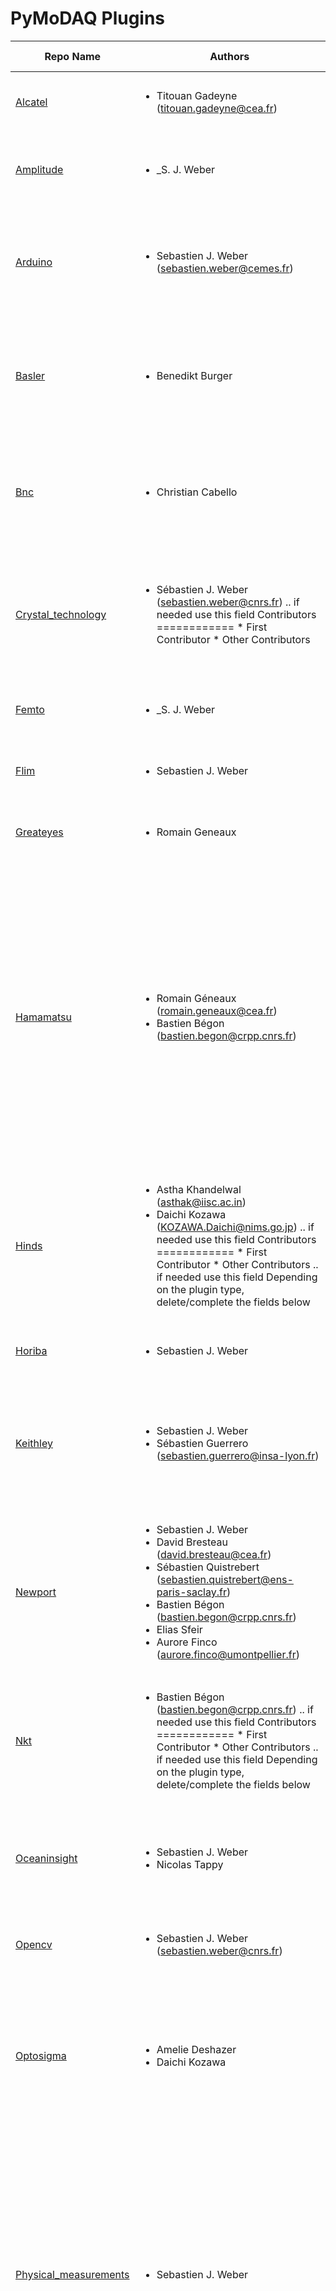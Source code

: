 # PyMoDAQ Plugins
|                                                     Repo Name                                                      |                                                                                                                                                                                         Authors                                                                                                                                                                                          |                                           Version plugin                                           |                                                                                                                                                                                                                                                                                                                                               Instruments                                                                                                                                                                                                                                                                                                                                                |
| ------------------------------------------------------------------------------------------------------------------ | ---------------------------------------------------------------------------------------------------------------------------------------------------------------------------------------------------------------------------------------------------------------------------------------------------------------------------------------------------------------------------------------- | -------------------------------------------------------------------------------------------------- | -------------------------------------------------------------------------------------------------------------------------------------------------------------------------------------------------------------------------------------------------------------------------------------------------------------------------------------------------------------------------------------------------------------------------------------------------------------------------------------------------------------------------------------------------------------------------------------------------------------------------------------------------------------------------------------------------------- |
| <a href="https://pypi.org/project/pymodaq-plugins-alcatel/" target="_top">Alcatel</a>                              | <ul><li>Titouan Gadeyne  (titouan.gadeyne@cea.fr)</li></ul>                                                                                                                                                                                                                                                                                                                              | <a href="https://pypi.org/project/pymodaq-plugins-alcatel/" target="_top">1.1.0</a>                | Viewer0D<ul><li>**ACM1000**: Alcatel ACM 1000 six-port gauge controller</li></ul>                                                                                                                                                                                                                                                                                                                                                                                                                                                                                                                                                                                                                        |
| <a href="https://pypi.org/project/pymodaq-plugins-amplitude/" target="_top">Amplitude</a>                          | <ul><li>_S. J. Weber</li></ul>                                                                                                                                                                                                                                                                                                                                                           | <a href="https://pypi.org/project/pymodaq-plugins-amplitude/" target="_top">0.1.1</a>              | Viewer0D<ul>   <li>     **AmplitudeSystemsCRC16**: Let you control the laser settings and grab info on the laser status (tested on a Satsuma)   </li> </ul>                                                                                                                                                                                                                                                                                                                                                                                                                                                                                                                                              |
| <a href="https://pypi.org/project/pymodaq-plugins-arduino/" target="_top">Arduino</a>                              | <ul><li>Sebastien J. Weber  (sebastien.weber@cemes.fr)</li></ul>                                                                                                                                                                                                                                                                                                                         | <a href="https://pypi.org/project/pymodaq-plugins-arduino/" target="_top">0.0.4</a>                | Actuators<ul>   <li>     **LED**: control of a multicolor LED using three PWM digital outputs and the Telemetrix library.   </li>   <li>     **LEDwithLCD**: same as **LED** actuator but displaying the red, green, blue values on a standard 16x2 liquid crystal   </li> </ul>                                                                                                                                                                                                                                                                                                                                                                                                                         |
| <a href="https://pypi.org/project/pymodaq-plugins-basler/" target="_top">Basler</a>                                | <ul><li>Benedikt Burger</li></ul>                                                                                                                                                                                                                                                                                                                                                        | <a href="https://pypi.org/project/pymodaq-plugins-basler/" target="_top">0.1.1</a>                 | Actuators<ul></ul>Viewer0D<ul></ul>Viewer1D<ul></ul>Viewer2D<ul><li>**Basler**: control of Basler cameras</li></ul>                                                                                                                                                                                                                                                                                                                                                                                                                                                                                                                                                                                      |
| <a href="https://pypi.org/project/pymodaq-plugins-bnc/" target="_top">Bnc</a>                                      | <ul><li>Christian Cabello</li></ul>                                                                                                                                                                                                                                                                                                                                                      | <a href="https://pypi.org/project/pymodaq-plugins-bnc/" target="_top">0.0.6</a>                    | Actuators<ul><li>**BNC**: control of BNC575 Delay Generator</li></ul>Viewer0D<ul></ul>Viewer1D<ul></ul>Viewer2D<ul></ul>                                                                                                                                                                                                                                                                                                                                                                                                                                                                                                                                                                                 |
| <a href="https://pypi.org/project/pymodaq-plugins-crystal-technology/" target="_top">Crystal_technology</a>        | <ul>   <li>     Sébastien J. Weber  (sebastien.weber@cnrs.fr)          .. if needed use this field         Contributors         ============         * First Contributor         * Other Contributors   </li> </ul>                                                                                                                                                                      | <a href="https://pypi.org/project/pymodaq-plugins-crystal-technology/" target="_top">0.0.1</a>     | Actuators<ul><li>**AOTFPro**: control of the AOTF from YSl and Crystal Technology</li></ul>Viewer0D<ul></ul>Viewer1D<ul></ul>Viewer2D<ul></ul>                                                                                                                                                                                                                                                                                                                                                                                                                                                                                                                                                           |
| <a href="https://pypi.org/project/pymodaq-plugins-femto/" target="_top">Femto</a>                                  | <ul><li>_S. J. Weber</li></ul>                                                                                                                                                                                                                                                                                                                                                           | <a href="https://pypi.org/project/pymodaq-plugins-femto/" target="_top">0.1.0</a>                  | Viewer1D<ul><li>**femto**: Fake detector mocking typically a spectrometer acquiring FROG traces</li></ul>                                                                                                                                                                                                                                                                                                                                                                                                                                                                                                                                                                                                |
| <a href="https://pypi.org/project/pymodaq-plugins-flim/" target="_top">Flim</a>                                    | <ul><li>Sebastien J. Weber</li></ul>                                                                                                                                                                                                                                                                                                                                                     | <a href="https://pypi.org/project/pymodaq-plugins-flim/" target="_top">0.1.0</a>                   | ViewerND<ul><li>**FLIM**: FLIM using piezoconcept XY stage and picoquant timeharp TH260"</li></ul>                                                                                                                                                                                                                                                                                                                                                                                                                                                                                                                                                                                                       |
| <a href="https://pypi.org/project/pymodaq-plugins-greateyes/" target="_top">Greateyes</a>                          | <ul><li>Romain Geneaux</li></ul>                                                                                                                                                                                                                                                                                                                                                         | <a href="https://pypi.org/project/pymodaq-plugins-greateyes/" target="_top">1.0.2</a>              | Viewer2D<ul><li>**GreateyesCCD**: Greateyes CCD cameras using the SDK</li></ul>                                                                                                                                                                                                                                                                                                                                                                                                                                                                                                                                                                                                                          |
| <a href="https://pypi.org/project/pymodaq-plugins-hamamatsu/" target="_top">Hamamatsu</a>                          | <ul>   <li>Romain Géneaux (romain.geneaux@cea.fr)</li>   <li>Bastien Bégon (bastien.begon@crpp.cnrs.fr)</li> </ul>                                                                                                                                                                                                                                                                       | <a href="https://pypi.org/project/pymodaq-plugins-hamamatsu/" target="_top">0.3.0</a>              | with pythonnet (Viewer1D).<ul>   <li>**Mini-spectrometers**: USB spectrometers from the Hamamatsu Mini-spectrometers series.</li> </ul>Viewer1D<ul>   <li>**Mini-spectrometers**: USB spectrometers from the Hamamatsu Mini-spectrometers series.</li> </ul>DCAM API with PyLabLib (Viewer2D) and Hamamatsu minispectrometers using .NET driver<ul>   <li>**Mini-spectrometers**: USB spectrometers from the Hamamatsu Mini-spectrometers series.</li>   <li>**Cameras using DCAM-API**: Hardware ROI (region of interest) and binning (1x or 2x)</li> </ul>Viewer2D<ul>   <li>**Cameras using DCAM-API**: Hardware ROI (region of interest) and binning (1x or 2x)</li> </ul>                           |
| <a href="https://pypi.org/project/pymodaq-plugins-hinds/" target="_top">Hinds</a>                                  | <ul>   <li>Astha Khandelwal (asthak@iisc.ac.in)</li>   <li>     Daichi Kozawa (KOZAWA.Daichi@nims.go.jp)          .. if needed use this field              Contributors         ============              * First Contributor         * Other Contributors           .. if needed use this field            Depending on the plugin type, delete/complete the fields below   </li> </ul> | <a href="https://pypi.org/project/pymodaq-plugins-hinds/" target="_top">0.0.3</a>                  | Actuators<ul><li>**PEM 200**: controller for the Photoelastic modulator</li></ul>.. Viewer0D<ul></ul>..  Viewer1D<ul></ul>..  Viewer2D<ul></ul>                                                                                                                                                                                                                                                                                                                                                                                                                                                                                                                                                          |
| <a href="https://pypi.org/project/pymodaq-plugins-horiba/" target="_top">Horiba</a>                                | <ul><li>Sebastien J. Weber</li></ul>                                                                                                                                                                                                                                                                                                                                                     | <a href="https://pypi.org/project/pymodaq-plugins-horiba/" target="_top">2.0.0</a>                 | Viewer1D<ul>   <li>**Labspec6TCP**: Control of Labspec6 settings and acquisition using TCP/IP communication</li> </ul>                                                                                                                                                                                                                                                                                                                                                                                                                                                                                                                                                                                   |
| <a href="https://pypi.org/project/pymodaq-plugins-keithley/" target="_top">Keithley</a>                            | <ul>   <li>Sebastien J. Weber</li>   <li>Sébastien Guerrero  (sebastien.guerrero@insa-lyon.fr)</li> </ul>                                                                                                                                                                                                                                                                                | <a href="https://pypi.org/project/pymodaq-plugins-keithley/" target="_top">1.2.0</a>               | Viewer0D<ul>   <li>**Keithley_Pico**: Pico-Amperemeter Keithley 648X Series, 6430 and 6514</li>   <li>**Keithley2110**: Multimeter Keithley  2110</li>   <li>     **Keithley27XX**: Keithley 27XX Multimeter/Switch System using switching modules from the 7700 series.   </li>   <li>**Keithley2100**: Multimeter Keithley 2100</li> </ul>                                                                                                                                                                                                                                                                                                                                                             |
| <a href="https://pypi.org/project/pymodaq-plugins-newport/" target="_top">Newport</a>                              | <ul>   <li>Sebastien J. Weber</li>   <li>David Bresteau (david.bresteau@cea.fr)</li>   <li>Sébastien Quistrebert (sebastien.quistrebert@ens-paris-saclay.fr)</li>   <li>Bastien Bégon (bastien.begon@crpp.cnrs.fr)</li>   <li>Elias Sfeir</li>   <li>Aurore Finco (aurore.finco@umontpellier.fr)</li> </ul>                                                                              | <a href="https://pypi.org/project/pymodaq-plugins-newport/" target="_top">1.4.1</a>                | Actuators<ul>   <li>**Conex**: Piezo actuators from the CONEX-AGAP series"</li>   <li>**Newport_ESP100**: ESP100 motion controllers</li>   <li>     **AgilisSerial**: for controllers AG-UC8 and AG-UC2 tested with motorized mounts AG-M100N (no encoder)   </li>   <li>**XPS-Q8**: 8-axis Universal Motion Controller/Driver, ethernet</li>   <li>**SMC100**: Single axis motion controller</li>   <li>**Picomotor8742**: 4-axis open-loop motion controller</li> </ul>                                                                                                                                                                                                                                |
| <a href="https://pypi.org/project/pymodaq-plugins-nkt/" target="_top">Nkt</a>                                      | <ul>   <li>     Bastien Bégon (bastien.begon@crpp.cnrs.fr)          .. if needed use this field              Contributors         ============              * First Contributor         * Other Contributors          .. if needed use this field            Depending on the plugin type, delete/complete the fields below   </li> </ul>                                                | <a href="https://pypi.org/project/pymodaq-plugins-nkt/" target="_top">1.0.0</a>                    | Actuators<ul>   <li>     **SuperK Extreme**: Supercontinuum white light laser plugin including emission state and power control. Turn on laser by setting the output value to 1 and turn it off with 0.   </li> </ul>                                                                                                                                                                                                                                                                                                                                                                                                                                                                                    |
| <a href="https://pypi.org/project/pymodaq-plugins-oceaninsight/" target="_top">Oceaninsight</a>                    | <ul>   <li>Sebastien J. Weber</li>   <li>Nicolas Tappy</li> </ul>                                                                                                                                                                                                                                                                                                                        | <a href="https://pypi.org/project/pymodaq-plugins-oceaninsight/" target="_top">1.1.1</a>           | Viewer1D<ul>   <li>**Omnidriver**: Control of Spectrometer using the Omnidriver library (should be installed)</li>   <li>     **Seabreeze** : If the Omnidriver library is not available, a plugin implementation based on seabreeze is provided: https://python-seabreeze.readthedocs.io/en/latest/index.html   </li> </ul>                                                                                                                                                                                                                                                                                                                                                                             |
| <a href="https://pypi.org/project/pymodaq-plugins-opencv/" target="_top">Opencv</a>                                | <ul><li>Sebastien J. Weber  (sebastien.weber@cnrs.fr)</li></ul>                                                                                                                                                                                                                                                                                                                          | <a href="https://pypi.org/project/pymodaq-plugins-opencv/" target="_top">0.0.2</a>                 | Viewer2D<ul><li>**opencv**: control of cameras using the opencv library (mainly webcams)</li></ul>                                                                                                                                                                                                                                                                                                                                                                                                                                                                                                                                                                                                       |
| <a href="https://pypi.org/project/pymodaq-plugins-optosigma/" target="_top">Optosigma</a>                          | <ul>   <li>Amelie Deshazer</li>   <li>Daichi Kozawa</li> </ul>                                                                                                                                                                                                                                                                                                                           | <a href="https://pypi.org/project/pymodaq-plugins-optosigma/" target="_top">0.4.0</a>              | Actuators<ul>   <li>**GSC-02C**: controller of GSC 2 Axis Stage Controller</li>   <li>**RMC-102**: controller of RMC-102 Remote Micrometer Controller</li>   <li>**SHRC203**: controller of SHRC203 3 Axis Stage Controller</li>   <li>**SBIS26**: controller of SBIS26 Driver Integrated Motorized Stage</li>   <li>**RMC-102 USB Driver(for Windows 7/8.1/10)32/64bit *for Remote Acutuator**</li> </ul>                                                                                                                                                                                                                                                                                               |
| <a href="https://pypi.org/project/pymodaq-plugins-physical-measurements/" target="_top">Physical_measurements</a>  | <ul><li>Sebastien J. Weber</li></ul>                                                                                                                                                                                                                                                                                                                                                     | <a href="https://pypi.org/project/pymodaq-plugins-physical-measurements/" target="_top">0.1.1</a>  | Viewer0D<ul>   <li>**Keithley_Pico**: Pico-Amperemeter Keithley 648X Series, 6430 and 6514</li>   <li>**Keithley2110**: Multimeter Keithley  2110</li>   <li>**Lockin7270**: Lockin Amplifier Ametek 7270</li>   <li>**LockinSR830**: LockIn Amplifier SR830</li> </ul>Viewer1D<ul>   <li>**LecroyWaveRunner6Zi**: Oscilloscope LecroyWaveRunner 6Zi</li>   <li>**Tektronix**: Oscilloscope Tektronix MDO Series</li>   <li>**Picoscope**: Picoscope from Picotechnology</li> </ul>Viewer2D<ul>   <li>**OpenCVCam**: Webcams control using the opencv library</li>   <li>**GenICam**: GeniCam compliant cameras suing the harvester libary</li>   <li>**TIS**: The Imaging Source TIS cameras</li> </ul> |
| <a href="https://pypi.org/project/pymodaq-plugins-physik-instrumente/" target="_top">Physik_instrumente</a>        | <ul><li>Sebastien J. Weber</li></ul>                                                                                                                                                                                                                                                                                                                                                     | <a href="https://pypi.org/project/pymodaq-plugins-physik-instrumente/" target="_top">1.2.0</a>     | Actuators<ul>   <li>     **PI**: All stages compatible with the GCS2 library. Tested on E-816, C-863 (mercury DC/Stepper), C-663, E-545.   </li>   <li>     **PILegacy**: All stages compatible with the GCS2 library. Tested on E-816, C-863 (mercury DC/Stepper), C-663, E-545.   </li>   <li>     **PI_MMCLegacy**: old controller and stages using the 32 bits MMC dll (requires 32bit python) C-862 controller. Using   </li>   <li>     **PI_MMC**: old controller and stages using the 32 bits MMC dll (requires 32bit python) C-862 controller. Using a   </li> </ul>                                                                                                                            |
| <a href="https://pypi.org/project/pymodaq-plugins-picoquant/" target="_top">Picoquant</a>                          | <ul><li>Sebastien J. Weber</li></ul>                                                                                                                                                                                                                                                                                                                                                     | <a href="https://pypi.org/project/pymodaq-plugins-picoquant/" target="_top">0.1.0</a>              | Viewer1D<ul><li>**TH260**: Timeharp TH260 for *photon counting* and *time tagging*</li></ul>                                                                                                                                                                                                                                                                                                                                                                                                                                                                                                                                                                                                             |
| <a href="https://pypi.org/project/pymodaq-plugins-piezoconcept/" target="_top">Piezoconcept</a>                    | <ul><li>Sebastien J. Weber</li></ul>                                                                                                                                                                                                                                                                                                                                                     | <a href="https://pypi.org/project/pymodaq-plugins-piezoconcept/" target="_top">1.1.0</a>           | Actuators<ul>   <li>**PiezoConcept** : piezoconcept stages (tested on BIO2.100) using the usual serial commands</li>   <li>     **PiezoConceptPI**: Special firmware to emulate functions form the GCS2 library from Physik Instrumente   </li> </ul>                                                                                                                                                                                                                                                                                                                                                                                                                                                    |
| <a href="https://pypi.org/project/pymodaq-plugins-piezosystemjena/" target="_top">Piezosystemjena</a>              | <ul><li>Nicolas Tappy</li></ul>                                                                                                                                                                                                                                                                                                                                                          | <a href="https://pypi.org/project/pymodaq-plugins-piezosystemjena/" target="_top">0.1.0</a>        | Actuators<ul></ul>                                                                                                                                                                                                                                                                                                                                                                                                                                                                                                                                                                                                                                                                                       |
| <a href="https://pypi.org/project/pymodaq-plugins-princeton-instruments/" target="_top">Princeton_instruments</a>  | <ul><li>Nicolas Tappy</li></ul>                                                                                                                                                                                                                                                                                                                                                          | <a href="https://pypi.org/project/pymodaq-plugins-princeton-instruments/" target="_top">0.1.0</a>  | Viewer2D<ul><li>**picam**: Control of cameras using the picam library.</li></ul>                                                                                                                                                                                                                                                                                                                                                                                                                                                                                                                                                                                                                         |
| <a href="https://pypi.org/project/pymodaq-plugins-pylablib-camera/" target="_top">Pylablib_camera</a>              | <ul><li>Romain Géneaux  (romain.geneaux@cea.fr)</li></ul>                                                                                                                                                                                                                                                                                                                                | <a href="https://pypi.org/project/pymodaq-plugins-pylablib-camera/" target="_top">1.0.1</a>        | Viewer2D<ul>   <li>     **GenericPylablibCamera**: Generic plugin for a camera, handling hardware ROI, hardware binning, grabbing frames using a callback, switching between 1D and 2D depending on data shape, and optional framerate display. The class needs to be subclassed in order to define two simple ``list_cameras`` and ``init_controller`` methods, which depend on the actual camera.   </li> </ul>                                                                                                                                                                                                                                                                                        |
| <a href="https://pypi.org/project/pymodaq-plugins-raspberry/" target="_top">Raspberry</a>                          | <ul><li>Sebastien J. Weber  (sebastien.weber@cnrs.fr)</li></ul>                                                                                                                                                                                                                                                                                                                          | <a href="https://pypi.org/project/pymodaq-plugins-raspberry/" target="_top">0.0.2</a>              | Viewer2D<ul><li>**picamera**: control of the integrated pi camera using the Picamera2 library</li></ul>                                                                                                                                                                                                                                                                                                                                                                                                                                                                                                                                                                                                  |
| <a href="https://pypi.org/project/pymodaq-plugins-redpitaya/" target="_top">Redpitaya</a>                          | <ul><li>Sebastien J. Weber  (sebastien.weber@cemes.fr)</li></ul>                                                                                                                                                                                                                                                                                                                         | <a href="https://pypi.org/project/pymodaq-plugins-redpitaya/" target="_top">0.0.3</a>              | Viewer1D<ul><li>**RedPitayaSCPI**: perform analog data acquisition using one of the fast channels</li></ul>                                                                                                                                                                                                                                                                                                                                                                                                                                                                                                                                                                                              |
| <a href="https://pypi.org/project/pymodaq-plugins-signal-recovery/" target="_top">Signal_recovery</a>              | <ul>   <li>Sebastien J. Weber  (sebastien.weber@cemes.fr)</li>   <li>Louis Grandvaux (louis.grandvaux@espci.fr)</li> </ul>                                                                                                                                                                                                                                                               | <a href="https://pypi.org/project/pymodaq-plugins-signal-recovery/" target="_top">0.1.0</a>        | Actuators<ul>   <li>     **Lockin_DSP7270**: control of the Lockin DSP7270 model (for instance to control the oscillator frequency)   </li>   <li>     **Lockin_DSP7265**: control of the Lockin DSP7265 model (diffenrential measurement not implemented)   </li> </ul>Viewer0D<ul>   <li>**Lockin_DSP7270**: control of the Lockin DSP7270 model</li>   <li>**Lockin_DSP7265**: control of the Lockin DSP7265 model</li> </ul>                                                                                                                                                                                                                                                                         |
| <a href="https://pypi.org/project/pymodaq-plugins-smaract/" target="_top">Smaract</a>                              | <ul>   <li>David Bresteau (david.bresteau@cea.fr)</li>   <li>Sebastien J. Weber (sebastien.weber@cnrs.fr)</li> </ul>                                                                                                                                                                                                                                                                     | <a href="https://pypi.org/project/pymodaq-plugins-smaract/" target="_top">2.0.4</a>                | Actuators<ul>   <li>**SmaractMCS** SLC linear stages with sensor (S option) with MCS controller</li>   <li>**SmaractMCS2** SLC linear stages with sensor (S option) with MCS2 controller</li>   <li>     **SmaractSCU** SLC linear or angular stages with or without sensors using the Instrumental-lib package and the   </li> </ul>                                                                                                                                                                                                                                                                                                                                                                    |
| <a href="https://pypi.org/project/pymodaq-plugins-srs/" target="_top">Srs</a>                                      | <ul><li>Sebastien J. Weber  (sebastien.weber@cemes.fr)</li></ul>                                                                                                                                                                                                                                                                                                                         | <a href="https://pypi.org/project/pymodaq-plugins-srs/" target="_top">0.0.2</a>                    | Viewer0D<ul></ul>                                                                                                                                                                                                                                                                                                                                                                                                                                                                                                                                                                                                                                                                                        |
| <a href="https://pypi.org/project/pymodaq-plugins-stellarnet/" target="_top">Stellarnet</a>                        | <ul><li>Romain Geneaux</li></ul>                                                                                                                                                                                                                                                                                                                                                         | <a href="https://pypi.org/project/pymodaq-plugins-stellarnet/" target="_top">2.0.1</a>             | Viewer1D<ul>   <li>     **Stellarnet**: USB spectrometers made by StellarNet, Inc (https://www.stellarnet.us/spectrometers/).   </li> </ul>                                                                                                                                                                                                                                                                                                                                                                                                                                                                                                                                                              |
| <a href="https://pypi.org/project/pymodaq-plugins-tango/" target="_top">Tango</a>                                  | <ul>   <li>     Aline Vernier  (aline.vernier@polytechnique.edu)          .. if needed use this field              Contributors         ============              * None          .. if needed use this field   </li> </ul>                                                                                                                                                              | <a href="https://pypi.org/project/pymodaq-plugins-tango/" target="_top">1.0.21</a>                 | Actuators<ul></ul>Viewer0D<ul></ul>Viewer1D<ul></ul>Viewer2D<ul></ul>                                                                                                                                                                                                                                                                                                                                                                                                                                                                                                                                                                                                                                    |
| <a href="https://pypi.org/project/pymodaq-plugins-uniblitz/" target="_top">Uniblitz</a>                            | <ul>   <li>Matthieu Guer  (matthieu.guer@cea.fr)</li>   <li>Romain Géneaux (romain.geneaux@cea.fr)</li> </ul>                                                                                                                                                                                                                                                                            | <a href="https://pypi.org/project/pymodaq-plugins-uniblitz/" target="_top">0.1.2</a>               | Actuators<ul>   <li>     **VLM1**: control of Uniblitz VLM1 Shutter Interface Module by USB. Very basic functionality to switch the shutter, without reading the actual state of the shutter.   </li> </ul>                                                                                                                                                                                                                                                                                                                                                                                                                                                                                              |
| <a href="https://pypi.org/project/pymodaq-plugins-zaber/" target="_top">Zaber</a>                                  | <ul>   <li>Romain Géneaux</li>   <li>Sebastien J. Weber (sebastien.weber@cnrs.fr)</li> </ul>                                                                                                                                                                                                                                                                                             | <a href="https://pypi.org/project/pymodaq-plugins-zaber/" target="_top">2.0.2</a>                  | Actuators<ul>   <li>     **Zaber** All motors using the Zaber ASCII Motion Library. Rotations and translations should be both supported (units should adapt to the actuator type), but I only tested translation stages so far.   </li>   <li>**ZaberBinary**: control of zaber actuators using the legacy binary protocol</li> </ul>                                                                                                                                                                                                                                                                                                                                                                    |
